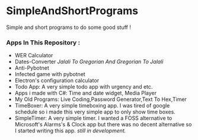 # SimpleAndShortPrograms
Simple and short programs to do some good stuff !

### Apps In This Repository :
- WER Calculator
- Dates-Converter *Jalali To Gregorian And Gregorian To Jalali*
- Anti-Pybotnet
- Infected game with pybotnet
- Electron's configuration calculator
- Todo App: A very simple todo app with urgency and etc.
- Apps i made with C#: Time and date widget, Media Player
- My Old Programs: Live Coding,Password Generator,Text To Hex,Timer
- TimeBoxer: A very simple timeboxing app. I was tired of google schedule so i made this very simple app to only show time boxes. 
- SimpleTimer: A very simple timer. I wanted a FOSS alternative to Microsoft's Alarms's & Clock app but there was no decent alternative so I started writing this app. *still in development.*